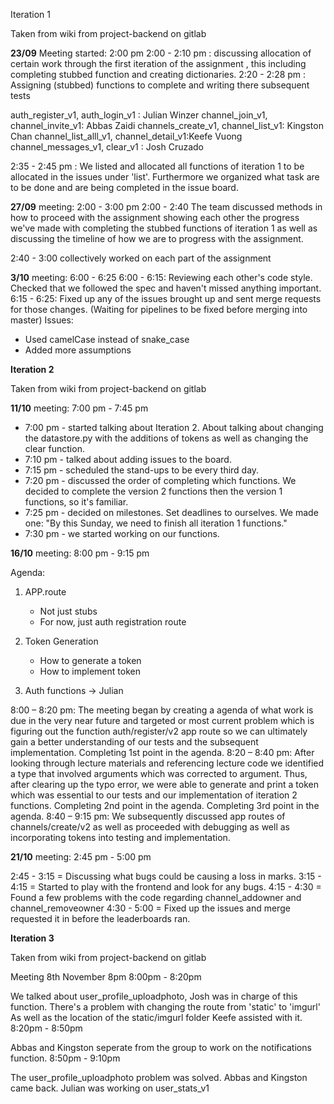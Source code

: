 Iteration 1

Taken from wiki from project-backend on gitlab

**23/09**
Meeting started: 2:00 pm
2:00 - 2:10 pm : discussing allocation of certain work through the first iteration of the assignment , this including completing stubbed function and creating dictionaries.
2:20 - 2:28 pm : Assigning (stubbed) functions to complete and writing there subsequent tests

auth_register_v1, auth_login_v1 : Julian Winzer
channel_join_v1, channel_invite_v1: Abbas Zaidi
channels_create_v1, channel_list_v1: Kingston Chan
channel_list_alll_v1, channel_detail_v1:Keefe Vuong
channel_messages_v1, clear_v1 : Josh Cruzado

2:35 - 2:45 pm : We listed and allocated all functions of iteration 1 to be allocated in the issues  under 'list'. Furthermore we organized what task are to be done and are being completed in the issue board.

**27/09**
meeting: 2:00 - 3:00 pm
2:00 - 2:40 The team discussed methods in how to proceed with the assignment showing each other the progress we've made with completing the stubbed functions of iteration 1 as well as discussing the timeline of how we are to progress with the assignment.

2:40 - 3:00 collectively worked on each part of the assignment


**3/10**
meeting: 6:00 - 6:25
6:00 - 6:15:
Reviewing each other's code style.
Checked that we followed the spec and haven't missed anything important.
6:15 - 6:25:
Fixed up any of the issues brought up and sent merge requests for those changes. (Waiting for pipelines to be fixed before merging into master)
Issues:

- Used camelCase instead of snake_case
- Added more assumptions

**Iteration 2**

Taken from wiki from project-backend on gitlab

**11/10**
meeting: 7:00 pm - 7:45 pm
- 7:00 pm - started talking about Iteration 2. About talking about changing the datastore.py with the additions of tokens as well as changing the clear function.
- 7:10 pm - talked about adding issues to the board.
- 7:15 pm - scheduled the stand-ups to be every third day.
- 7:20 pm - discussed the order of completing which functions. We decided to complete the version 2 functions then the version 1 functions, so it's familiar.
- 7:25 pm - decided on milestones. Set deadlines to ourselves. We made one: "By this Sunday, we need to finish all iteration 1 functions."
- 7:30 pm - we started working on our functions.

**16/10**
meeting: 8:00 pm - 9:15 pm

Agenda:

1. APP.route
    - Not just stubs
    - For now, just auth registration route

2. Token Generation
    - How to generate a token
    - How to implement token

3. Auth functions -> Julian

8:00 – 8:20 pm:
The meeting began by creating a agenda of what work is due in the very near future and targeted or most current problem which is figuring out the function auth/register/v2 app route so we can ultimately gain a better understanding of our tests and the subsequent implementation.
Completing 1st point in the agenda.
8:20 – 8:40 pm:
After looking through lecture materials and referencing lecture code we identified a type that involved arguments which was corrected to argument. Thus, after clearing up the typo error, we were able to generate and print a token which was essential to our tests and our implementation of iteration 2 functions. Completing 2nd point in the agenda. Completing 3rd point in the agenda.
8:40 – 9:15 pm:
We subsequently discussed app routes of channels/create/v2 as well as proceeded with debugging as well as incorporating tokens into testing and implementation.

**21/10**
meeting: 2:45 pm - 5:00 pm

2:45 - 3:15 = Discussing what bugs could be causing a loss in marks.
3:15 - 4:15 = Started to play with the frontend and look for any bugs.
4:15 - 4:30 = Found a few problems with the code regarding channel_addowner and channel_removeowner
4:30 - 5:00 = Fixed up the issues and merge requested it in before the leaderboards ran.

**Iteration 3**

Taken from wiki from project-backend on gitlab

Meeting 8th November 8pm
8:00pm - 8:20pm

We talked about user_profile_uploadphoto, Josh was in charge of this function.
There's a problem with changing the route from 'static' to 'imgurl'
As well as the location of the static/imgurl folder
Keefe assisted with it.
8:20pm - 8:50pm

Abbas and Kingston seperate from the group to work on the notifications function.
8:50pm - 9:10pm

The user_profile_uploadphoto problem was solved.
Abbas and Kingston came back.
Julian was working on user_stats_v1

